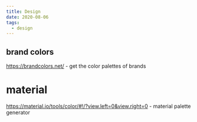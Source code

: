 ```yaml
---
title: Design
date: 2020-08-06
tags:
  - design
---
```


## brand colors

https://brandcolors.net/ - get the color palettes of brands

# material

https://material.io/tools/color/#!/?view.left=0&view.right=0 - material palette generator
